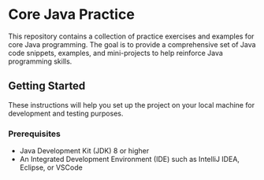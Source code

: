 # Core Java Practice

This repository contains a collection of practice exercises and examples for core Java programming. The goal is to provide a comprehensive set of Java code snippets, examples, and mini-projects to help reinforce Java programming skills.

## Getting Started

These instructions will help you set up the project on your local machine for development and testing purposes.

### Prerequisites

- Java Development Kit (JDK) 8 or higher
- An Integrated Development Environment (IDE) such as IntelliJ IDEA, Eclipse, or VSCode
